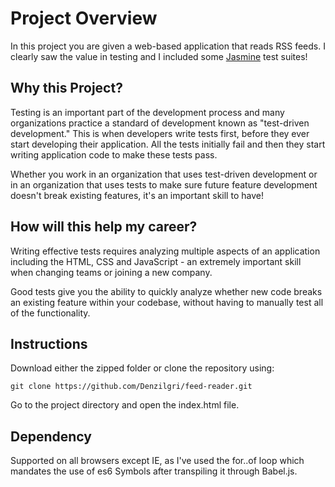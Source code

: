 # Project Overview

In this project you are given a web-based application that reads RSS feeds. I clearly saw the value in testing and I included some [Jasmine](http://jasmine.github.io/) test suites!


## Why this Project?

Testing is an important part of the development process and many organizations practice a standard of development known as "test-driven development." This is when developers write tests first, before they ever start developing their application. All the tests initially fail and then they start writing application code to make these tests pass.

Whether you work in an organization that uses test-driven development or in an organization that uses tests to make sure future feature development doesn't break existing features, it's an important skill to have!


## How will this help my career?

Writing effective tests requires analyzing multiple aspects of an application including the HTML, CSS and JavaScript - an extremely important skill when changing teams or joining a new company.

Good tests give you the ability to quickly analyze whether new code breaks an existing feature within your codebase, without having to manually test all of the functionality.

## Instructions

Download either the zipped folder or clone the repository using:

```
git clone https://github.com/Denzilgri/feed-reader.git
```

Go to the project directory and open the index.html file.

## Dependency

Supported on all browsers except IE, as I've used the for..of loop which mandates the use of es6 Symbols after transpiling it through Babel.js.